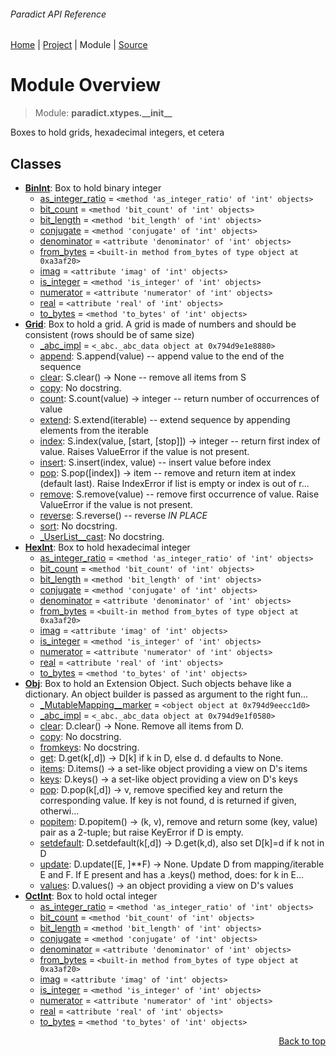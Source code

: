 ###### Paradict API Reference
[Home](/docs/api/README.md) | [Project](/README.md) | Module | [Source](/src/paradict/xtypes/__init__.py)

# Module Overview
> Module: **paradict.xtypes.\_\_init\_\_**

Boxes to hold grids, hexadecimal integers, et cetera

## Classes
- [**BinInt**](/docs/api/modules/paradict/xtypes/__init__/class-BinInt.md): Box to hold binary integer
    - [as\_integer\_ratio](/docs/api/modules/paradict/xtypes/__init__/class-BinInt.md#fields-table) = `<method 'as_integer_ratio' of 'int' objects>`
    - [bit\_count](/docs/api/modules/paradict/xtypes/__init__/class-BinInt.md#fields-table) = `<method 'bit_count' of 'int' objects>`
    - [bit\_length](/docs/api/modules/paradict/xtypes/__init__/class-BinInt.md#fields-table) = `<method 'bit_length' of 'int' objects>`
    - [conjugate](/docs/api/modules/paradict/xtypes/__init__/class-BinInt.md#fields-table) = `<method 'conjugate' of 'int' objects>`
    - [denominator](/docs/api/modules/paradict/xtypes/__init__/class-BinInt.md#fields-table) = `<attribute 'denominator' of 'int' objects>`
    - [from\_bytes](/docs/api/modules/paradict/xtypes/__init__/class-BinInt.md#fields-table) = `<built-in method from_bytes of type object at 0xa3af20>`
    - [imag](/docs/api/modules/paradict/xtypes/__init__/class-BinInt.md#fields-table) = `<attribute 'imag' of 'int' objects>`
    - [is\_integer](/docs/api/modules/paradict/xtypes/__init__/class-BinInt.md#fields-table) = `<method 'is_integer' of 'int' objects>`
    - [numerator](/docs/api/modules/paradict/xtypes/__init__/class-BinInt.md#fields-table) = `<attribute 'numerator' of 'int' objects>`
    - [real](/docs/api/modules/paradict/xtypes/__init__/class-BinInt.md#fields-table) = `<attribute 'real' of 'int' objects>`
    - [to\_bytes](/docs/api/modules/paradict/xtypes/__init__/class-BinInt.md#fields-table) = `<method 'to_bytes' of 'int' objects>`
- [**Grid**](/docs/api/modules/paradict/xtypes/__init__/class-Grid.md): Box to hold a grid. A grid is made of numbers and should be consistent (rows should be of same size)
    - [\_abc\_impl](/docs/api/modules/paradict/xtypes/__init__/class-Grid.md#fields-table) = `<_abc._abc_data object at 0x794d9e1e8880>`
    - [append](/docs/api/modules/paradict/xtypes/__init__/class-Grid.md#append): S.append(value) -- append value to the end of the sequence
    - [clear](/docs/api/modules/paradict/xtypes/__init__/class-Grid.md#clear): S.clear() -> None -- remove all items from S
    - [copy](/docs/api/modules/paradict/xtypes/__init__/class-Grid.md#copy): No docstring.
    - [count](/docs/api/modules/paradict/xtypes/__init__/class-Grid.md#count): S.count(value) -> integer -- return number of occurrences of value
    - [extend](/docs/api/modules/paradict/xtypes/__init__/class-Grid.md#extend): S.extend(iterable) -- extend sequence by appending elements from the iterable
    - [index](/docs/api/modules/paradict/xtypes/__init__/class-Grid.md#index): S.index(value, [start, [stop]]) -> integer -- return first index of value. Raises ValueError if the value is not present.
    - [insert](/docs/api/modules/paradict/xtypes/__init__/class-Grid.md#insert): S.insert(index, value) -- insert value before index
    - [pop](/docs/api/modules/paradict/xtypes/__init__/class-Grid.md#pop): S.pop([index]) -> item -- remove and return item at index (default last). Raise IndexError if list is empty or index is out of r...
    - [remove](/docs/api/modules/paradict/xtypes/__init__/class-Grid.md#remove): S.remove(value) -- remove first occurrence of value. Raise ValueError if the value is not present.
    - [reverse](/docs/api/modules/paradict/xtypes/__init__/class-Grid.md#reverse): S.reverse() -- reverse *IN PLACE*
    - [sort](/docs/api/modules/paradict/xtypes/__init__/class-Grid.md#sort): No docstring.
    - [\_UserList\_\_cast](/docs/api/modules/paradict/xtypes/__init__/class-Grid.md#_userlist__cast): No docstring.
- [**HexInt**](/docs/api/modules/paradict/xtypes/__init__/class-HexInt.md): Box to hold hexadecimal integer
    - [as\_integer\_ratio](/docs/api/modules/paradict/xtypes/__init__/class-HexInt.md#fields-table) = `<method 'as_integer_ratio' of 'int' objects>`
    - [bit\_count](/docs/api/modules/paradict/xtypes/__init__/class-HexInt.md#fields-table) = `<method 'bit_count' of 'int' objects>`
    - [bit\_length](/docs/api/modules/paradict/xtypes/__init__/class-HexInt.md#fields-table) = `<method 'bit_length' of 'int' objects>`
    - [conjugate](/docs/api/modules/paradict/xtypes/__init__/class-HexInt.md#fields-table) = `<method 'conjugate' of 'int' objects>`
    - [denominator](/docs/api/modules/paradict/xtypes/__init__/class-HexInt.md#fields-table) = `<attribute 'denominator' of 'int' objects>`
    - [from\_bytes](/docs/api/modules/paradict/xtypes/__init__/class-HexInt.md#fields-table) = `<built-in method from_bytes of type object at 0xa3af20>`
    - [imag](/docs/api/modules/paradict/xtypes/__init__/class-HexInt.md#fields-table) = `<attribute 'imag' of 'int' objects>`
    - [is\_integer](/docs/api/modules/paradict/xtypes/__init__/class-HexInt.md#fields-table) = `<method 'is_integer' of 'int' objects>`
    - [numerator](/docs/api/modules/paradict/xtypes/__init__/class-HexInt.md#fields-table) = `<attribute 'numerator' of 'int' objects>`
    - [real](/docs/api/modules/paradict/xtypes/__init__/class-HexInt.md#fields-table) = `<attribute 'real' of 'int' objects>`
    - [to\_bytes](/docs/api/modules/paradict/xtypes/__init__/class-HexInt.md#fields-table) = `<method 'to_bytes' of 'int' objects>`
- [**Obj**](/docs/api/modules/paradict/xtypes/__init__/class-Obj.md): Box to hold an Extension Object. Such objects behave like a dictionary. An object builder is passed as argument to the right fun...
    - [\_MutableMapping\_\_marker](/docs/api/modules/paradict/xtypes/__init__/class-Obj.md#fields-table) = `<object object at 0x794d9eecc1d0>`
    - [\_abc\_impl](/docs/api/modules/paradict/xtypes/__init__/class-Obj.md#fields-table) = `<_abc._abc_data object at 0x794d9e1f0580>`
    - [clear](/docs/api/modules/paradict/xtypes/__init__/class-Obj.md#clear): D.clear() -> None.  Remove all items from D.
    - [copy](/docs/api/modules/paradict/xtypes/__init__/class-Obj.md#copy): No docstring.
    - [fromkeys](/docs/api/modules/paradict/xtypes/__init__/class-Obj.md#fromkeys): No docstring.
    - [get](/docs/api/modules/paradict/xtypes/__init__/class-Obj.md#get): D.get(k[,d]) -> D[k] if k in D, else d.  d defaults to None.
    - [items](/docs/api/modules/paradict/xtypes/__init__/class-Obj.md#items): D.items() -> a set-like object providing a view on D's items
    - [keys](/docs/api/modules/paradict/xtypes/__init__/class-Obj.md#keys): D.keys() -> a set-like object providing a view on D's keys
    - [pop](/docs/api/modules/paradict/xtypes/__init__/class-Obj.md#pop): D.pop(k[,d]) -> v, remove specified key and return the corresponding value. If key is not found, d is returned if given, otherwi...
    - [popitem](/docs/api/modules/paradict/xtypes/__init__/class-Obj.md#popitem): D.popitem() -> (k, v), remove and return some (key, value) pair as a 2-tuple; but raise KeyError if D is empty.
    - [setdefault](/docs/api/modules/paradict/xtypes/__init__/class-Obj.md#setdefault): D.setdefault(k[,d]) -> D.get(k,d), also set D[k]=d if k not in D
    - [update](/docs/api/modules/paradict/xtypes/__init__/class-Obj.md#update): D.update([E, ]**F) -> None.  Update D from mapping/iterable E and F. If E present and has a .keys() method, does:     for k in E...
    - [values](/docs/api/modules/paradict/xtypes/__init__/class-Obj.md#values): D.values() -> an object providing a view on D's values
- [**OctInt**](/docs/api/modules/paradict/xtypes/__init__/class-OctInt.md): Box to hold octal integer
    - [as\_integer\_ratio](/docs/api/modules/paradict/xtypes/__init__/class-OctInt.md#fields-table) = `<method 'as_integer_ratio' of 'int' objects>`
    - [bit\_count](/docs/api/modules/paradict/xtypes/__init__/class-OctInt.md#fields-table) = `<method 'bit_count' of 'int' objects>`
    - [bit\_length](/docs/api/modules/paradict/xtypes/__init__/class-OctInt.md#fields-table) = `<method 'bit_length' of 'int' objects>`
    - [conjugate](/docs/api/modules/paradict/xtypes/__init__/class-OctInt.md#fields-table) = `<method 'conjugate' of 'int' objects>`
    - [denominator](/docs/api/modules/paradict/xtypes/__init__/class-OctInt.md#fields-table) = `<attribute 'denominator' of 'int' objects>`
    - [from\_bytes](/docs/api/modules/paradict/xtypes/__init__/class-OctInt.md#fields-table) = `<built-in method from_bytes of type object at 0xa3af20>`
    - [imag](/docs/api/modules/paradict/xtypes/__init__/class-OctInt.md#fields-table) = `<attribute 'imag' of 'int' objects>`
    - [is\_integer](/docs/api/modules/paradict/xtypes/__init__/class-OctInt.md#fields-table) = `<method 'is_integer' of 'int' objects>`
    - [numerator](/docs/api/modules/paradict/xtypes/__init__/class-OctInt.md#fields-table) = `<attribute 'numerator' of 'int' objects>`
    - [real](/docs/api/modules/paradict/xtypes/__init__/class-OctInt.md#fields-table) = `<attribute 'real' of 'int' objects>`
    - [to\_bytes](/docs/api/modules/paradict/xtypes/__init__/class-OctInt.md#fields-table) = `<method 'to_bytes' of 'int' objects>`

<p align="right"><a href="#paradict-api-reference">Back to top</a></p>
